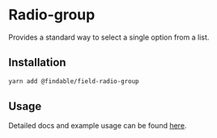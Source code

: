 # Radio-group

Provides a standard way to select a single option from a list.

## Installation

```sh
yarn add @findable/field-radio-group
```

## Usage

Detailed docs and example usage can be found [here](https://atlaskit.atlassian.com/packages/core/field-radio-group).
